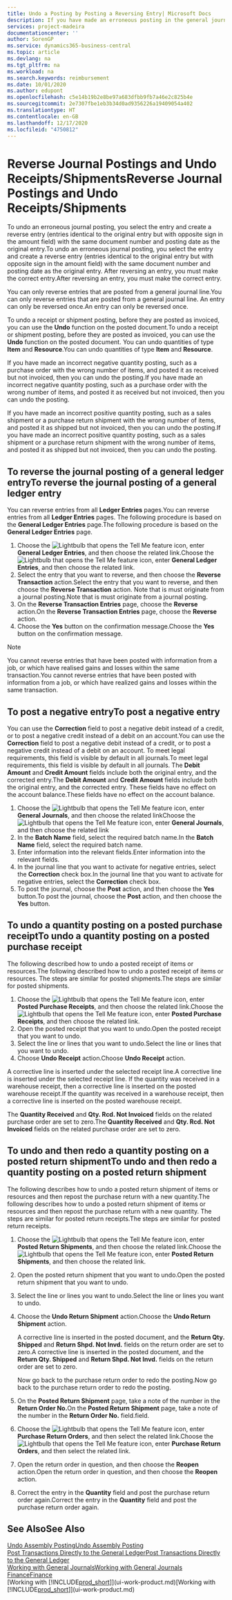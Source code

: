 ```yaml
---
title: Undo a Posting by Posting a Reversing Entry| Microsoft Docs
description: If you have made an erroneous posting in the general journal, then you can use the Reverse Transaction function to undo the posting with a correct audit trail.
services: project-madeira
documentationcenter: ''
author: SorenGP
ms.service: dynamics365-business-central
ms.topic: article
ms.devlang: na
ms.tgt_pltfrm: na
ms.workload: na
ms.search.keywords: reimbursement
ms.date: 10/01/2020
ms.author: edupont
ms.openlocfilehash: c5e14b19b2e8be97a683dfbb9fb7a46e2c825b4e
ms.sourcegitcommit: 2e7307fbe1eb3b34d0ad9356226a19409054a402
ms.translationtype: HT
ms.contentlocale: en-GB
ms.lasthandoff: 12/17/2020
ms.locfileid: "4750812"
---
```

# <a name="reverse-journal-postings-and-undo-receiptsshipments"></a><span data-ttu-id="60004-103">Reverse Journal Postings and Undo Receipts/Shipments</span><span class="sxs-lookup"><span data-stu-id="60004-103">Reverse Journal Postings and Undo Receipts/Shipments</span></span>
<span data-ttu-id="60004-104">To undo an erroneous journal posting, you select the entry and create a reverse entry (entries identical to the original entry but with opposite sign in the amount field) with the same document number and posting date as the original entry.</span><span class="sxs-lookup"><span data-stu-id="60004-104">To undo an erroneous journal posting, you select the entry and create a reverse entry (entries identical to the original entry but with opposite sign in the amount field) with the same document number and posting date as the original entry.</span></span> <span data-ttu-id="60004-105">After reversing an entry, you must make the correct entry.</span><span class="sxs-lookup"><span data-stu-id="60004-105">After reversing an entry, you must make the correct entry.</span></span>

<span data-ttu-id="60004-106">You can only reverse entries that are posted from a general journal line.</span><span class="sxs-lookup"><span data-stu-id="60004-106">You can only reverse entries that are posted from a general journal line.</span></span> <span data-ttu-id="60004-107">An entry can only be reversed once.</span><span class="sxs-lookup"><span data-stu-id="60004-107">An entry can only be reversed once.</span></span>

<span data-ttu-id="60004-108">To undo a receipt or shipment posting, before they are posted as invoiced, you can use the **Undo** function on the posted document.</span><span class="sxs-lookup"><span data-stu-id="60004-108">To undo a receipt or shipment posting, before they are posted as invoiced, you can use the **Undo** function on the posted document.</span></span> <span data-ttu-id="60004-109">You can undo quantities of type **Item** and **Resource**.</span><span class="sxs-lookup"><span data-stu-id="60004-109">You can undo quantities of type **Item** and **Resource**.</span></span>

<span data-ttu-id="60004-110">If you have made an incorrect negative quantity posting, such as a purchase order with the wrong number of items, and posted it as received but not invoiced, then you can undo the posting.</span><span class="sxs-lookup"><span data-stu-id="60004-110">If you have made an incorrect negative quantity posting, such as a purchase order with the wrong number of items, and posted it as received but not invoiced, then you can undo the posting.</span></span>

<span data-ttu-id="60004-111">If you have made an incorrect positive quantity posting, such as a sales shipment or a purchase return shipment with the wrong number of items, and posted it as shipped but not invoiced, then you can undo the posting.</span><span class="sxs-lookup"><span data-stu-id="60004-111">If you have made an incorrect positive quantity posting, such as a sales shipment or a purchase return shipment with the wrong number of items, and posted it as shipped but not invoiced, then you can undo the posting.</span></span>   

## <a name="to-reverse-the-journal-posting-of-a-general-ledger-entry"></a><span data-ttu-id="60004-112">To reverse the journal posting of a general ledger entry</span><span class="sxs-lookup"><span data-stu-id="60004-112">To reverse the journal posting of a general ledger entry</span></span>
<span data-ttu-id="60004-113">You can reverse entries from all **Ledger Entries** pages.</span><span class="sxs-lookup"><span data-stu-id="60004-113">You can reverse entries from all **Ledger Entries** pages.</span></span> <span data-ttu-id="60004-114">The following procedure is based on the **General Ledger Entries** page.</span><span class="sxs-lookup"><span data-stu-id="60004-114">The following procedure is based on the **General Ledger Entries** page.</span></span>
1. <span data-ttu-id="60004-115">Choose the ![Lightbulb that opens the Tell Me feature](media/ui-search/search_small.png "Tell me what you want to do") icon, enter **General Ledger Entries**, and then choose the related link.</span><span class="sxs-lookup"><span data-stu-id="60004-115">Choose the ![Lightbulb that opens the Tell Me feature](media/ui-search/search_small.png "Tell me what you want to do") icon, enter **General Ledger Entries**, and then choose the related link.</span></span>
2. <span data-ttu-id="60004-116">Select the entry that you want to reverse, and then choose the **Reverse Transaction** action.</span><span class="sxs-lookup"><span data-stu-id="60004-116">Select the entry that you want to reverse, and then choose the **Reverse Transaction** action.</span></span> <span data-ttu-id="60004-117">Note that is must originate from a journal posting.</span><span class="sxs-lookup"><span data-stu-id="60004-117">Note that is must originate from a journal posting.</span></span>
3. <span data-ttu-id="60004-118">On the **Reverse Transaction Entries** page, choose the **Reverse** action.</span><span class="sxs-lookup"><span data-stu-id="60004-118">On the **Reverse Transaction Entries** page, choose the **Reverse** action.</span></span>
4. <span data-ttu-id="60004-119">Choose the **Yes** button on the confirmation message.</span><span class="sxs-lookup"><span data-stu-id="60004-119">Choose the **Yes** button on the confirmation message.</span></span>

> [!NOTE]
> <span data-ttu-id="60004-120">You cannot reverse entries that have been posted with information from a job, or which have realised gains and losses within the same transaction.</span><span class="sxs-lookup"><span data-stu-id="60004-120">You cannot reverse entries that have been posted with information from a job, or which have realized gains and losses within the same transaction.</span></span>

## <a name="to-post-a-negative-entry"></a><span data-ttu-id="60004-121">To post a negative entry</span><span class="sxs-lookup"><span data-stu-id="60004-121">To post a negative entry</span></span>  
<span data-ttu-id="60004-122">You can use the **Correction** field to post a negative debit instead of a credit, or to post a negative credit instead of a debit on an account.</span><span class="sxs-lookup"><span data-stu-id="60004-122">You can use the **Correction** field to post a negative debit instead of a credit, or to post a negative credit instead of a debit on an account.</span></span> <span data-ttu-id="60004-123">To meet legal requirements, this field is visible by default in all journals.</span><span class="sxs-lookup"><span data-stu-id="60004-123">To meet legal requirements, this field is visible by default in all journals.</span></span> <span data-ttu-id="60004-124">The **Debit Amount** and **Credit Amount** fields include both the original entry, and the corrected entry.</span><span class="sxs-lookup"><span data-stu-id="60004-124">The **Debit Amount** and **Credit Amount** fields include both the original entry, and the corrected entry.</span></span> <span data-ttu-id="60004-125">These fields have no effect on the account balance.</span><span class="sxs-lookup"><span data-stu-id="60004-125">These fields have no effect on the account balance.</span></span>  

1.  <span data-ttu-id="60004-126">Choose the ![Lightbulb that opens the Tell Me feature](media/ui-search/search_small.png "Tell me what you want to do") icon, enter **General Journals**, and then choose the related link</span><span class="sxs-lookup"><span data-stu-id="60004-126">Choose the ![Lightbulb that opens the Tell Me feature](media/ui-search/search_small.png "Tell me what you want to do") icon, enter **General Journals**, and then choose the related link</span></span>  
2.  <span data-ttu-id="60004-127">In the **Batch Name** field, select the required batch name.</span><span class="sxs-lookup"><span data-stu-id="60004-127">In the **Batch Name** field, select the required batch name.</span></span>  
3.  <span data-ttu-id="60004-128">Enter information into the relevant fields.</span><span class="sxs-lookup"><span data-stu-id="60004-128">Enter information into the relevant fields.</span></span>  
4.  <span data-ttu-id="60004-129">In the journal line that you want to activate for negative entries, select the **Correction** check box.</span><span class="sxs-lookup"><span data-stu-id="60004-129">In the journal line that you want to activate for negative entries, select the **Correction** check box.</span></span>  
5.  <span data-ttu-id="60004-130">To post the journal, choose the **Post** action, and then choose the **Yes** button.</span><span class="sxs-lookup"><span data-stu-id="60004-130">To post the journal, choose the **Post** action, and then choose the **Yes** button.</span></span>

## <a name="to-undo-a-quantity-posting-on-a-posted-purchase-receipt"></a><span data-ttu-id="60004-131">To undo a quantity posting on a posted purchase receipt</span><span class="sxs-lookup"><span data-stu-id="60004-131">To undo a quantity posting on a posted purchase receipt</span></span>  
<span data-ttu-id="60004-132">The following described how to undo a posted receipt of items or resources.</span><span class="sxs-lookup"><span data-stu-id="60004-132">The following described how to undo a posted receipt of items or resources.</span></span> <span data-ttu-id="60004-133">The steps are similar for posted shipments.</span><span class="sxs-lookup"><span data-stu-id="60004-133">The steps are similar for posted shipments.</span></span>

1.  <span data-ttu-id="60004-134">Choose the ![Lightbulb that opens the Tell Me feature](media/ui-search/search_small.png "Tell me what you want to do") icon, enter **Posted Purchase Receipts**, and then choose the related link.</span><span class="sxs-lookup"><span data-stu-id="60004-134">Choose the ![Lightbulb that opens the Tell Me feature](media/ui-search/search_small.png "Tell me what you want to do") icon, enter **Posted Purchase Receipts**, and then choose the related link.</span></span>  
2.  <span data-ttu-id="60004-135">Open the posted receipt that you want to undo.</span><span class="sxs-lookup"><span data-stu-id="60004-135">Open the posted receipt that you want to undo.</span></span>  
3.  <span data-ttu-id="60004-136">Select the line or lines that you want to undo.</span><span class="sxs-lookup"><span data-stu-id="60004-136">Select the line or lines that you want to undo.</span></span>  
4.  <span data-ttu-id="60004-137">Choose **Undo Receipt** action.</span><span class="sxs-lookup"><span data-stu-id="60004-137">Choose **Undo Receipt** action.</span></span>

<span data-ttu-id="60004-138">A corrective line is inserted under the selected receipt line.</span><span class="sxs-lookup"><span data-stu-id="60004-138">A corrective line is inserted under the selected receipt line.</span></span> <span data-ttu-id="60004-139">If the quantity was received in a warehouse receipt, then a corrective line is inserted on the posted warehouse receipt.</span><span class="sxs-lookup"><span data-stu-id="60004-139">If the quantity was received in a warehouse receipt, then a corrective line is inserted on the posted warehouse receipt.</span></span>  

<span data-ttu-id="60004-140">The **Quantity Received** and **Qty. Rcd. Not Invoiced** fields on the related purchase order are set to zero.</span><span class="sxs-lookup"><span data-stu-id="60004-140">The **Quantity Received** and **Qty. Rcd. Not Invoiced** fields on the related purchase order are set to zero.</span></span>

## <a name="to-undo-and-then-redo-a-quantity-posting-on-a-posted-return-shipment"></a><span data-ttu-id="60004-141">To undo and then redo a quantity posting on a posted return shipment</span><span class="sxs-lookup"><span data-stu-id="60004-141">To undo and then redo a quantity posting on a posted return shipment</span></span>
<span data-ttu-id="60004-142">The following describes how to undo a posted return shipment of items or resources and then repost the purchase return with a new quantity.</span><span class="sxs-lookup"><span data-stu-id="60004-142">The following describes how to undo a posted return shipment of items or resources and then repost the purchase return with a new quantity.</span></span> <span data-ttu-id="60004-143">The steps are similar for posted return receipts.</span><span class="sxs-lookup"><span data-stu-id="60004-143">The steps are similar for posted return receipts.</span></span>

1.  <span data-ttu-id="60004-144">Choose the ![Lightbulb that opens the Tell Me feature](media/ui-search/search_small.png "Tell me what you want to do") icon, enter **Posted Return Shipments**, and then choose the related link.</span><span class="sxs-lookup"><span data-stu-id="60004-144">Choose the ![Lightbulb that opens the Tell Me feature](media/ui-search/search_small.png "Tell me what you want to do") icon, enter **Posted Return Shipments**, and then choose the related link.</span></span>  
2.  <span data-ttu-id="60004-145">Open the posted return shipment that you want to undo.</span><span class="sxs-lookup"><span data-stu-id="60004-145">Open the posted return shipment that you want to undo.</span></span>
3. <span data-ttu-id="60004-146">Select the line or lines you want to undo.</span><span class="sxs-lookup"><span data-stu-id="60004-146">Select the line or lines you want to undo.</span></span>  

4.  <span data-ttu-id="60004-147">Choose the **Undo Return Shipment** action.</span><span class="sxs-lookup"><span data-stu-id="60004-147">Choose the **Undo Return Shipment** action.</span></span>  

    <span data-ttu-id="60004-148">A corrective line is inserted in the posted document, and the **Return Qty. Shipped** and **Return Shpd. Not Invd.** fields on the return order are set to zero.</span><span class="sxs-lookup"><span data-stu-id="60004-148">A corrective line is inserted in the posted document, and the **Return Qty. Shipped** and **Return Shpd. Not Invd.** fields on the return order are set to zero.</span></span>  

    <span data-ttu-id="60004-149">Now go back to the purchase return order to redo the posting.</span><span class="sxs-lookup"><span data-stu-id="60004-149">Now go back to the purchase return order to redo the posting.</span></span>  

5.  <span data-ttu-id="60004-150">On the **Posted Return Shipment** page, take a note of the number in the **Return Order No.**</span><span class="sxs-lookup"><span data-stu-id="60004-150">On the **Posted Return Shipment** page, take a note of the number in the **Return Order No.**</span></span> <span data-ttu-id="60004-151">field.</span><span class="sxs-lookup"><span data-stu-id="60004-151">field.</span></span>  
6.  <span data-ttu-id="60004-152">Choose the ![Lightbulb that opens the Tell Me feature](media/ui-search/search_small.png "Tell me what you want to do") icon, enter **Purchase Return Orders**, and then select the related link.</span><span class="sxs-lookup"><span data-stu-id="60004-152">Choose the ![Lightbulb that opens the Tell Me feature](media/ui-search/search_small.png "Tell me what you want to do") icon, enter **Purchase Return Orders**, and then select the related link.</span></span>  
7.  <span data-ttu-id="60004-153">Open the return order in question, and then choose the **Reopen** action.</span><span class="sxs-lookup"><span data-stu-id="60004-153">Open the return order in question, and then choose the **Reopen** action.</span></span>  
8.  <span data-ttu-id="60004-154">Correct the entry in the **Quantity** field and post the purchase return order again.</span><span class="sxs-lookup"><span data-stu-id="60004-154">Correct the entry in the **Quantity** field and post the purchase return order again.</span></span>  

## <a name="see-also"></a><span data-ttu-id="60004-155">See Also</span><span class="sxs-lookup"><span data-stu-id="60004-155">See Also</span></span>
[<span data-ttu-id="60004-156">Undo Assembly Posting</span><span class="sxs-lookup"><span data-stu-id="60004-156">Undo Assembly Posting</span></span>](assembly-how-to-undo-assembly-posting.md)  
[<span data-ttu-id="60004-157">Post Transactions Directly to the General Ledger</span><span class="sxs-lookup"><span data-stu-id="60004-157">Post Transactions Directly to the General Ledger</span></span>](finance-how-post-transactions-directly.md)  
[<span data-ttu-id="60004-158">Working with General Journals</span><span class="sxs-lookup"><span data-stu-id="60004-158">Working with General Journals</span></span>](ui-work-general-journals.md)  
[<span data-ttu-id="60004-159">Finance</span><span class="sxs-lookup"><span data-stu-id="60004-159">Finance</span></span>](finance.md)  
<span data-ttu-id="60004-160">[Working with [!INCLUDE[prod_short](includes/prod_short.md)]](ui-work-product.md)</span><span class="sxs-lookup"><span data-stu-id="60004-160">[Working with [!INCLUDE[prod_short](includes/prod_short.md)]](ui-work-product.md)</span></span>  
